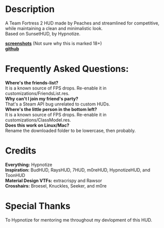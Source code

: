 # Description

A Team Fortress 2 HUD made by Peaches and streamlined for competitive, while maintaining a clean and minimalistic look.  
Based on SunsetHUD, by Hypnotize.

**[screenshots](https://imgur.com/a/j6d9TjP)** (Not sure why this is marked 18+)  
**[github](https://github.com/PapaPeach/PeachHUD)**

# Frequently Asked Questions:

**Where's the friends-list?**  
It is a known source of FPS drops. Re-enable it in customizations/FriendsList.res.  
**Why can't I join my friend's party?**  
That's a Steam API bug unrelated to custom HUDs.  
**Where's the little person in the bottom left?**  
It is a known source of FPS drops. Re-enable it in customizations/ClassModel.res.  
**Does this work on Linux/Mac?**  
Rename the downloaded folder to be lowercase, then probably.  

# Credits

**Everything:** Hypnotize  
**Inspiration:** BudHUD, RaysHUD, 7HUD, m0reHUD, HypnotizeHUD, and ToonHUD  
**Material Design VTFs:** extracrispy and Rawsor  
**Crosshairs:** Broesel, Knuckles, Seeker, and m0re

# Special Thanks

To Hypnotize for mentoring me throughout my devlopment of this HUD.
